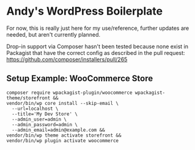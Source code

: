 # Andy's WordPress Boilerplate

For now, this is really just here for my use/reference, further updates are needed, but aren't currently planned.

Drop-in support via Composer hasn't been tested because none exist in Packagist that have the correct config as
described in the pull request: https://github.com/composer/installers/pull/265

## Setup Example: WooCommerce Store
```shell
composer require wpackagist-plugin/woocommerce wpackagist-theme/storefront &&
vendor/bin/wp core install --skip-email \
  --url=localhost \
  --title='My Dev Store' \
  --admin_user=admin \
  --admin_password=admin \
  --admin_email=admin@example.com &&
vendor/bin/wp theme activate storefront &&
vendor/bin/wp plugin activate woocommerce
```
